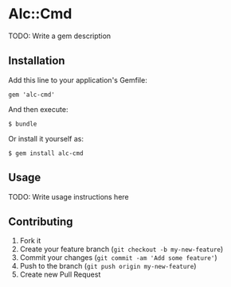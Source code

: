 # Alc::Cmd

TODO: Write a gem description

## Installation

Add this line to your application's Gemfile:

    gem 'alc-cmd'

And then execute:

    $ bundle

Or install it yourself as:

    $ gem install alc-cmd

## Usage

TODO: Write usage instructions here

## Contributing

1. Fork it
2. Create your feature branch (`git checkout -b my-new-feature`)
3. Commit your changes (`git commit -am 'Add some feature'`)
4. Push to the branch (`git push origin my-new-feature`)
5. Create new Pull Request
